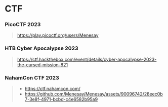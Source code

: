 # CTF

### PicoCTF 2023
> https://play.picoctf.org/users/Menesay
### HTB Cyber Apocalypse 2023
> https://ctf.hackthebox.com/event/details/cyber-apocalypse-2023-the-cursed-mission-821
### NahamCon CTF 2023
> * https://ctf.nahamcon.com/
> * https://github.com/Menesay/Menesay/assets/90096742/28eec0b7-3e8f-4971-bcbd-c4e6582b95a9
